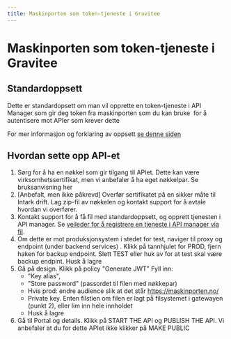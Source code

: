 ```yaml
---
title: Maskinporten som token-tjeneste i Gravitee
---
```


# Maskinporten som token-tjeneste i Gravitee

## Standardoppsett

Dette er standardopsett om man vil opprette en token-tjeneste i API Manager som gir deg token fra maskinporten som du kan bruke  for å autentisere mot APIer som krever dette

For mer informasjon og forklaring av oppsett [se denne siden](https://www.usit.uio.no/prosjekter/datadeling/arbeidsomrader/integrasjonsarkitektur/dokumentasjon/veiledere/api-manager/jwt-mot-backend.html)

## Hvordan sette opp API-et

1. Sørg for å ha en nøkkel som gir tilgang til APIet. Dette kan være virksomhetssertifikat, men vi anbefaler å ha eget nøkkelpar. Se bruksanvisning her
2. [Anbefalt, men ikke påkrevd] Overfør sertifikatet på en sikker måte til Intark drift. Lag zip-fil av nøkkelen og kontakt support for å avtale hvordan vi overfører.
3. Kontakt support for å få fil med standardoppsett, og opprett tjenesten i API manager. Se [veileder for å registrere en tjeneste i API manager via fil](https://www.usit.uio.no/prosjekter/datadeling/arbeidsomrader/integrasjonsarkitektur/dokumentasjon/veiledere/api-manager/importer-api.html).
4. Om dette er mot produksjonsystem i stedet for test, naviger til proxy og endpoint (under backend services) . Klikk på tannhjulet for PROD, fjern haken for backup endpoint. Slett TEST eller huk av for at test skal være backup endpint. Husk å lagre
5. Gå på design. Klikk på policy "Generate JWT" Fyll inn:
   - "Key alias",
   - "Store password" (passordet til filen med nøkkepar)
   - Hvis prod: endre audience slik at det står https://maskinporten.no/
   - Private key. Enten filstien om filen er lagt på filsystemet i gatewayen (punkt 2), eller lim inn hele innholdet
   - Husk å lagre
6. Gå til Portal og details. Klikk på START THE API og PUBLISH THE API. Vi anbefaler at du for dette APIet ikke klikker på MAKE PUBLIC
